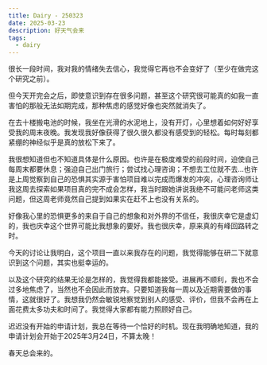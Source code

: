 ```yaml
---
title: Dairy - 250323
date: 2025-03-23
description: 好天气会来
tags:
  - dairy
---
```

很长一段时间，我对我的情绪失去信心，我觉得它再也不会变好了（至少在做完这个研究之前）。

但今天开完会之后，即使意识到存在很多问题，甚至这个研究很可能真的如我一直害怕的那般无法如期完成，那种焦虑的感觉好像也突然就消失了。

在去十楼搬电池的时候，我坐在光滑的水泥地上，没有开灯，心里想着如何好好享受我的周末夜晚。我发现我好像获得了很久很久都没有感受到的轻松。每时每刻都紧绷的神经似乎是真的放松下来了。

我很想知道但也不知道具体是什么原因。也许是在极度难受的前段时间，迫使自己每周末都要休息；强迫自己出门旅行；尝试找心理咨询；不想去工位就不去...也许是上周觉察到自己的恐惧其实源于害怕项目难以完成而爆发的冲突，心理咨询师让我这周去探索如果项目真的完不成会怎样，我当时跟她讲说我绝不可能问老师这类问题，但这周老师竟然自己提到如果实在赶不上也没有关系的。

好像我心里的恐惧更多的来自于自己的想象和对外界的不信任，我很庆幸它是虚幻的，我也庆幸这个世界可能比我想象的要好。我也很庆幸，原来真的有峰回路转之时。

今天的讨论让我明白，这个项目一直以来我存在的问题，我觉得能够在研二下就意识到这个问题，其实也挺幸运的。

以及这个研究的结果无论是怎样的，我觉得我都能接受。进展再不顺利，我也不会过多地焦虑了，当然也不会因此而放弃。只要知道我每一周以及近期需要做的事情，这就很好了。我想我仍然会敏锐地察觉到别人的感受、评价，但我不会再在上面花费太多功夫和时间了。我觉得大家都有能力照顾好自己。

迟迟没有开始的申请计划，我总在等待一个恰好的时机。现在我明确地知道，我的申请计划会开始于2025年3月24日，不算太晚！

春天总会来的。

